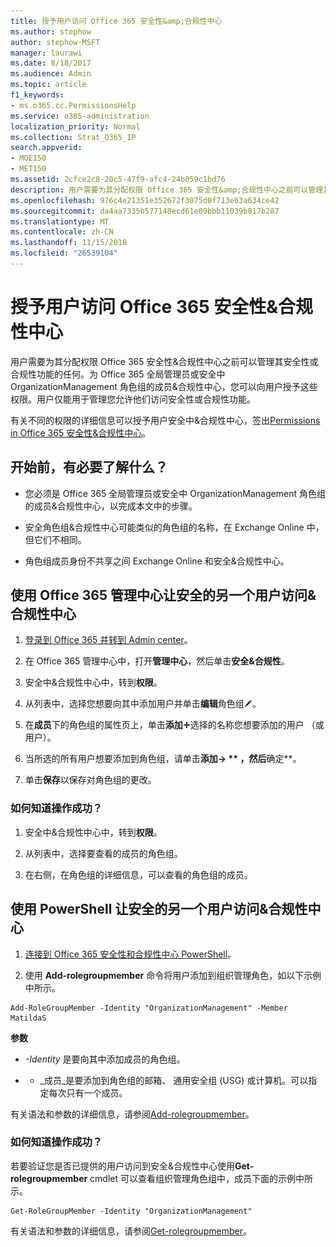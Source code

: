 ```yaml
---
title: 授予用户访问 Office 365 安全性&amp;合规性中心
ms.author: stephow
author: stephow-MSFT
manager: laurawi
ms.date: 8/18/2017
ms.audience: Admin
ms.topic: article
f1_keywords:
- ms.o365.cc.PermissionsHelp
ms.service: o365-administration
localization_priority: Normal
ms.collection: Strat_O365_IP
search.appverid:
- MOE150
- MET150
ms.assetid: 2cfce2c8-20c5-47f9-afc4-24b059c1bd76
description: 用户需要为其分配权限 Office 365 安全性&amp;合规性中心之前可以管理其安全性或合规性功能的任何。
ms.openlocfilehash: 976c4e21351e352672f3075d0f713e63a634ce42
ms.sourcegitcommit: da4aa7335b577148ecd61e09bbb11039b817b287
ms.translationtype: MT
ms.contentlocale: zh-CN
ms.lasthandoff: 11/15/2018
ms.locfileid: "26539104"
---
```

# <a name="give-users-access-to-the-office-365-security-amp-compliance-center"></a>授予用户访问 Office 365 安全性&amp;合规性中心

用户需要为其分配权限 Office 365 安全性&amp;合规性中心之前可以管理其安全性或合规性功能的任何。为 Office 365 全局管理员或安全中 OrganizationManagement 角色组的成员&amp;合规性中心，您可以向用户授予这些权限。用户仅能用于管理您允许他们访问安全性或合规性功能。 
  
有关不同的权限的详细信息可以授予用户安全中&amp;合规性中心，签出[Permissions in Office 365 安全性&amp;合规性中心](permissions-in-the-security-and-compliance-center.md)。
  
## <a name="what-do-you-need-to-know-before-you-begin"></a>开始前，有必要了解什么？

- 您必须是 Office 365 全局管理员或安全中 OrganizationManagement 角色组的成员&amp;合规性中心，以完成本文中的步骤。
    
- 安全角色组&amp;合规性中心可能类似的角色组的名称，在 Exchange Online 中，但它们不相同。 
    
- 角色组成员身份不共享之间 Exchange Online 和安全&amp;合规性中心。
    
## <a name="use-the-office-365-admin-center-to-give-another-user-access-to-the-security-amp-compliance-center"></a>使用 Office 365 管理中心让安全的另一个用户访问&amp;合规性中心

1. [登录到 Office 365 并转到 Admin center](https://go.microsoft.com/fwlink/p/?LinkId=525275)。
    
2. 在 Office 365 管理中心中，打开**管理中心**，然后单击**安全&amp;合规性**。 
    
3. 安全中&amp;合规性中心中，转到**权限**。
    
4. 从列表中，选择您想要向其中添加用户并单击**编辑**角色组![编辑图标](media/O365_MDM_CreatePolicy_EditIcon.gif)。
    
5. 在**成员**下的角色组的属性页上，单击**添加**![添加图标](media/ITPro-EAC-AddIcon.gif)选择的名称您想要添加的用户 （或用户）。 
    
6. 当所选的所有用户想要添加到角色组，请单击**添加-\> ** ，然后**确定**。
    
7. 单击**保存**以保存对角色组的更改。 
    
### <a name="how-do-you-know-this-worked"></a>如何知道操作成功？

1. 安全中&amp;合规性中心中，转到**权限**。
    
2. 从列表中，选择要查看的成员的角色组。
    
3. 在右侧，在角色组的详细信息，可以查看的角色组的成员。
    
## <a name="use-powershell-to-give-another-user-access-to-the-security-amp-compliance-center"></a>使用 PowerShell 让安全的另一个用户访问&amp;合规性中心

1. [连接到 Office 365 安全性和合规性中心 PowerShell](https://docs.microsoft.com/en-us/powershell/exchange/office-365-scc/connect-to-scc-powershell/connect-to-scc-powershell?view=exchange-ps)。
    
2. 使用 **Add-rolegroupmember** 命令将用户添加到组织管理角色，如以下示例中所示。 
    
  ```
  Add-RoleGroupMember -Identity "OrganizationManagement" -Member MatildaS
  
  ```

 **参数**
  
-  _-Identity_ 是要向其中添加成员的角色组。 
    
- - _成员_是要添加到角色组的邮箱、 通用安全组 (USG) 或计算机。可以指定每次只有一个成员。 
    
有关语法和参数的详细信息，请参阅[Add-rolegroupmember](https://go.microsoft.com/fwlink/p/?LinkId=510859)。
  
### <a name="how-do-you-know-this-worked"></a>如何知道操作成功？

若要验证您是否已提供的用户访问到安全&amp;合规性中心使用**Get-rolegroupmember** cmdlet 可以查看组织管理角色组中，成员下面的示例中所示。 
  
```
Get-RoleGroupMember -Identity "OrganizationManagement"

```

有关语法和参数的详细信息，请参阅[Get-rolegroupmember](https://go.microsoft.com/fwlink/p/?LinkId=510860)。
  

